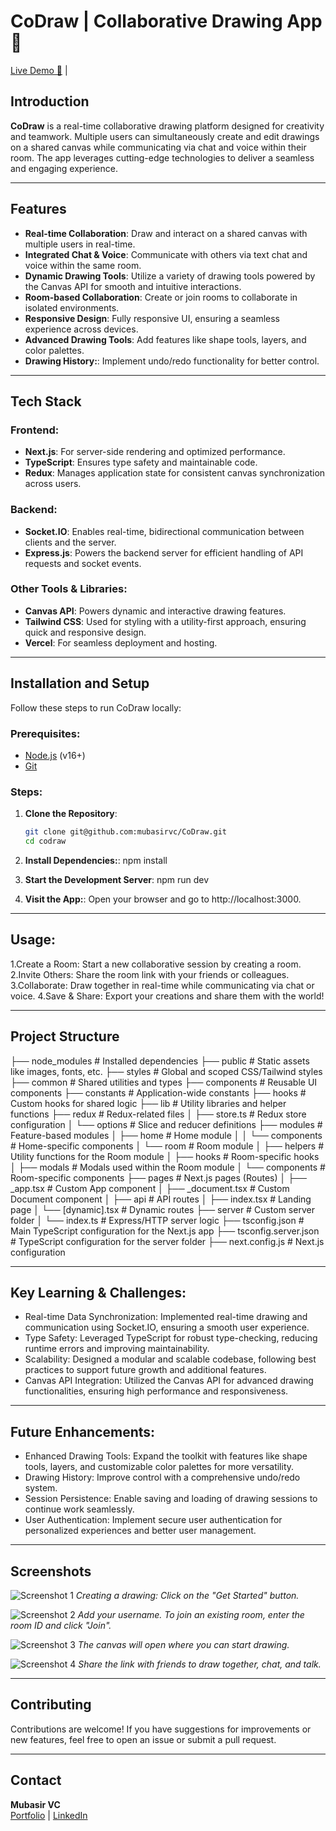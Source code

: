 
# CoDraw | Collaborative Drawing App 🎨

[Live Demo 🚀](https://github.com/mubasirvc/my_portfolio) |

## Introduction
**CoDraw** is a real-time collaborative drawing platform designed for creativity and teamwork. Multiple users can simultaneously create and edit drawings on a shared canvas while communicating via chat and voice within their room. The app leverages cutting-edge technologies to deliver a seamless and engaging experience.

---

## Features
- **Real-time Collaboration**: Draw and interact on a shared canvas with multiple users in real-time.
- **Integrated Chat & Voice**: Communicate with others via text chat and voice within the same room.
- **Dynamic Drawing Tools**: Utilize a variety of drawing tools powered by the Canvas API for smooth and intuitive interactions.
- **Room-based Collaboration**: Create or join rooms to collaborate in isolated environments.
- **Responsive Design**: Fully responsive UI, ensuring a seamless experience across devices.
- **Advanced Drawing Tools**: Add features like shape tools, layers, and color palettes.
- **Drawing History:**: Implement undo/redo functionality for better control.

---

## Tech Stack
### Frontend:
- **Next.js**: For server-side rendering and optimized performance.
- **TypeScript**: Ensures type safety and maintainable code.
- **Redux**: Manages application state for consistent canvas synchronization across users.

### Backend:
- **Socket.IO**: Enables real-time, bidirectional communication between clients and the server.
- **Express.js**: Powers the backend server for efficient handling of API requests and socket events.

### Other Tools & Libraries:
- **Canvas API**: Powers dynamic and interactive drawing features.
- **Tailwind CSS**: Used for styling with a utility-first approach, ensuring quick and responsive design.
- **Vercel**: For seamless deployment and hosting.

---

## Installation and Setup

Follow these steps to run CoDraw locally:

### Prerequisites:
- [Node.js](https://nodejs.org/) (v16+)
- [Git](https://git-scm.com/)

### Steps:
1. **Clone the Repository**:
   ```bash
   git clone git@github.com:mubasirvc/CoDraw.git
   cd codraw
   
2. **Install Dependencies:**:
  npm install

3. **Start the Development Server**:
  npm run dev

4. **Visit the App:**:
  Open your browser and go to http://localhost:3000.

---

## Usage:

1.Create a Room: Start a new collaborative session by creating a room.
2.Invite Others: Share the room link with your friends or colleagues.
3.Collaborate: Draw together in real-time while communicating via chat or voice.
4.Save & Share: Export your creations and share them with the world!

---

## Project Structure

├── node_modules         # Installed dependencies
├── public               # Static assets like images, fonts, etc.
├── styles               # Global and scoped CSS/Tailwind styles
├── common               # Shared utilities and types
├── components           # Reusable UI components
├── constants            # Application-wide constants
├── hooks                # Custom hooks for shared logic
├── lib                  # Utility libraries and helper functions
├── redux                # Redux-related files
│   ├── store.ts         # Redux store configuration
│   └── options          # Slice and reducer definitions
├── modules              # Feature-based modules
│   ├── home             # Home module
│   │   └── components   # Home-specific components
│   └── room             # Room module
│       ├── helpers      # Utility functions for the Room module
│       ├── hooks        # Room-specific hooks
│       ├── modals       # Modals used within the Room module
│       └── components   # Room-specific components
├── pages                # Next.js pages (Routes)
│   ├── _app.tsx         # Custom App component
│   ├── _document.tsx    # Custom Document component
│   ├── api              # API routes
│   ├── index.tsx        # Landing page
│   └── [dynamic].tsx    # Dynamic routes
├── server               # Custom server folder
│   └── index.ts         # Express/HTTP server logic
├── tsconfig.json        # Main TypeScript configuration for the Next.js app
├── tsconfig.server.json # TypeScript configuration for the server folder
├── next.config.js       # Next.js configuration


---


## Key Learning & Challenges:

* Real-time Data Synchronization: Implemented real-time drawing and communication using Socket.IO, ensuring a smooth user experience.
* Type Safety: Leveraged TypeScript for robust type-checking, reducing runtime errors and improving maintainability.
* Scalability: Designed a modular and scalable codebase, following best practices to support future growth and additional features.
* Canvas API Integration: Utilized the Canvas API for advanced drawing functionalities, ensuring high performance and responsiveness.

---

## Future Enhancements:

* Enhanced Drawing Tools: Expand the toolkit with features like shape tools, layers, and customizable color palettes for more versatility.
* Drawing History: Improve control with a comprehensive undo/redo system.
* Session Persistence: Enable saving and loading of drawing sessions to continue work seamlessly.
* User Authentication: Implement secure user authentication for personalized experiences and better user management.

---

## Screenshots

![Screenshot 1](/screenshots/ss1.png)
*Creating a drawing: Click on the "Get Started" button.*

![Screenshot 2](/screenshots/ss2.png)
*Add your username. To join an existing room, enter the room ID and click "Join".*

![Screenshot 3](/screenshots/ss3.png)
*The canvas will open where you can start drawing.*

![Screenshot 4](/screenshots/ss4.png)
*Share the link with friends to draw together, chat, and talk.*

---

## Contributing
Contributions are welcome! If you have suggestions for improvements or new features, feel free to open an issue or submit a pull request.

---

## Contact  
**Mubasir VC**  
[Portfolio](https://github.com/mubasirvc/my_portfolio) | [LinkedIn](https://www.linkedin.com/in/mubasir-vc/)
